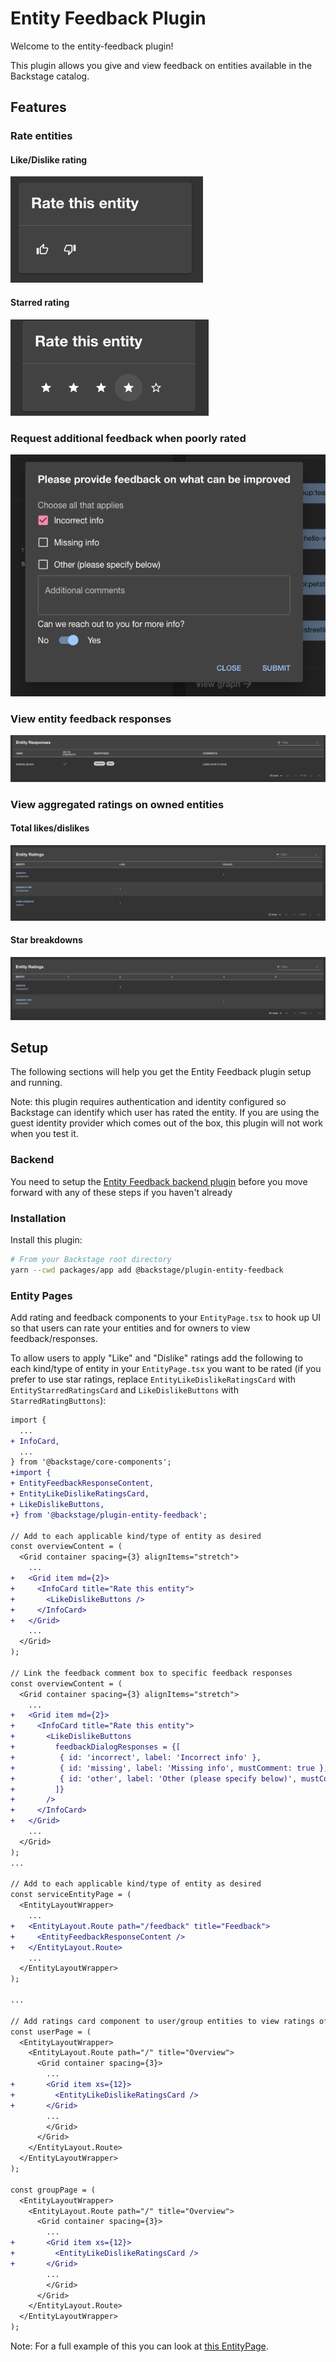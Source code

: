 # Entity Feedback Plugin

Welcome to the entity-feedback plugin!

This plugin allows you give and view feedback on entities available in the Backstage catalog.

## Features

### Rate entities

#### Like/Dislike rating

![Like dislike rating example](./docs/like-dislike-rating.png)

#### Starred rating

![Starred rating example](./docs/starred-rating.png)

### Request additional feedback when poorly rated

![Response dialog example](./docs/feedback-response-dialog.png)

### View entity feedback responses

![Feedback responses example](./docs/feedback-response-table.png)

### View aggregated ratings on owned entities

#### Total likes/dislikes

![Like dislike table example](./docs/like-dislike-table.png)

#### Star breakdowns

![Starred rating table example](./docs/starred-rating-table.png)

## Setup

The following sections will help you get the Entity Feedback plugin setup and running.

Note: this plugin requires authentication and identity configured so Backstage can identify
which user has rated the entity. If you are using the guest identity provider which comes
out of the box, this plugin will not work when you test it.

### Backend

You need to setup the [Entity Feedback backend plugin](https://github.com/backstage/backstage/tree/master/plugins/entity-feedback-backend) before you move forward with any of these steps if you haven't already

### Installation

Install this plugin:

```bash
# From your Backstage root directory
yarn --cwd packages/app add @backstage/plugin-entity-feedback
```

### Entity Pages

Add rating and feedback components to your `EntityPage.tsx` to hook up UI so that users
can rate your entities and for owners to view feedback/responses.

To allow users to apply "Like" and "Dislike" ratings add the following to each kind/type of
entity in your `EntityPage.tsx` you want to be rated (if you prefer to use star ratings, replace
`EntityLikeDislikeRatingsCard` with `EntityStarredRatingsCard` and `LikeDislikeButtons` with
`StarredRatingButtons`):

```diff
import {
  ...
+ InfoCard,
  ...
} from '@backstage/core-components';
+import {
+ EntityFeedbackResponseContent,
+ EntityLikeDislikeRatingsCard,
+ LikeDislikeButtons,
+} from '@backstage/plugin-entity-feedback';

// Add to each applicable kind/type of entity as desired
const overviewContent = (
  <Grid container spacing={3} alignItems="stretch">
    ...
+   <Grid item md={2}>
+     <InfoCard title="Rate this entity">
+       <LikeDislikeButtons />
+     </InfoCard>
+   </Grid>
    ...
  </Grid>
);

// Link the feedback comment box to specific feedback responses
const overviewContent = (
  <Grid container spacing={3} alignItems="stretch">
    ...
+   <Grid item md={2}>
+     <InfoCard title="Rate this entity">
+       <LikeDislikeButtons
+         feedbackDialogResponses = {[
+          { id: 'incorrect', label: 'Incorrect info' },
+          { id: 'missing', label: 'Missing info', mustComment: true },
+          { id: 'other', label: 'Other (please specify below)', mustComment: true },
+         ]}
+       />
+     </InfoCard>
+   </Grid>
    ...
  </Grid>
);
...

// Add to each applicable kind/type of entity as desired
const serviceEntityPage = (
  <EntityLayoutWrapper>
    ...
+   <EntityLayout.Route path="/feedback" title="Feedback">
+     <EntityFeedbackResponseContent />
+   </EntityLayout.Route>
    ...
  </EntityLayoutWrapper>
);

...

// Add ratings card component to user/group entities to view ratings of owned entities
const userPage = (
  <EntityLayoutWrapper>
    <EntityLayout.Route path="/" title="Overview">
      <Grid container spacing={3}>
        ...
+       <Grid item xs={12}>
+         <EntityLikeDislikeRatingsCard />
+       </Grid>
        ...
        </Grid>
      </Grid>
    </EntityLayout.Route>
  </EntityLayoutWrapper>
);

const groupPage = (
  <EntityLayoutWrapper>
    <EntityLayout.Route path="/" title="Overview">
      <Grid container spacing={3}>
        ...
+       <Grid item xs={12}>
+         <EntityLikeDislikeRatingsCard />
+       </Grid>
        ...
        </Grid>
      </Grid>
    </EntityLayout.Route>
  </EntityLayoutWrapper>
);
```

Note: For a full example of this you can look at [this EntityPage](../../packages/app/src/components/catalog/EntityPage.tsx).
